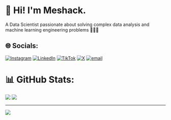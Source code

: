 # 💫 Hi! I'm Meshack.
A Data Scientist passionate about solving complex data analysis and machine learning engineering problems 👨🏼‍💻

## 🌐 Socials:
[![Instagram](https://img.shields.io/badge/Instagram-%23E4405F.svg?logo=Instagram&logoColor=white)](https://instagram.com/rich.kitonga) [![LinkedIn](https://img.shields.io/badge/LinkedIn-%230077B5.svg?logo=linkedin&logoColor=white)](https://linkedin.com/in/kimwele-meshack) [![TikTok](https://img.shields.io/badge/TikTok-%23000000.svg?logo=TikTok&logoColor=white)](https://tiktok.com/@1shaks) [![X](https://img.shields.io/badge/X-black.svg?logo=X&logoColor=white)](https://x.com/k_kitonga_) [![email](https://img.shields.io/badge/Email-D14836?logo=gmail&logoColor=white)](mailto:kitongameshack9@gmail.com) 

# 📊 GitHub Stats:
![](https://nirzak-streak-stats.vercel.app/?user=kimxons&theme=dark&hide_border=false)
![](https://github-readme-stats.vercel.app/api/top-langs/?username=kimxons&theme=dark&hide_border=false&include_all_commits=false&count_private=false&layout=compact)

---
[![](https://visitcount.itsvg.in/api?id=kimxons&icon=0&color=0)](https://visitcount.itsvg.in)
